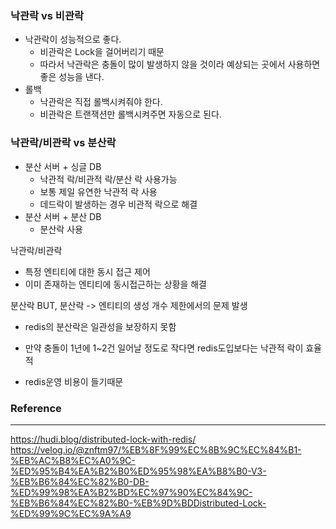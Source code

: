 ### 낙관락 vs 비관락
- 낙관락이 성능적으로 좋다.
  - 비관락은 Lock을 걸어버리기 때문
  - 따라서 낙관락은 충돌이 많이 발생하지 않을 것이라 예상되는 곳에서 사용하면 좋은 성능을 낸다.
- 롤백
  - 낙관락은 직접 롤백시켜줘야 한다.
  - 비관락은 트랜잭션만 롤백시켜주면 자동으로 된다.

### 낙관락/비관락 vs 분산락
- 분산 서버 + 싱글 DB
  - 낙관적 락/비관적 락/분산 락 사용가능
  - 보통 제일 유연한 낙관적 락 사용
  - 데드락이 발생하는 경우 비관적 락으로 해결
- 분산 서버 + 분산 DB
  - 분산락 사용

낙관락/비관락 
- 특정 엔티티에 대한 동시 접근 제어
- 이미 존재하는 엔티티에 동시접근하는 상황을 해결

분산락
BUT, 분산락 -> 엔티티의 생성 개수 제한에서의 문제 발생
- redis의 분산락은 일관성을 보장하지 못함



- 만약 충돌이 1년에 1~2건 일어날 정도로 작다면 redis도입보다는 낙관적 락이 효율적
- redis운영 비용이 들기때문



### Reference
---
https://hudi.blog/distributed-lock-with-redis/
https://velog.io/@znftm97/%EB%8F%99%EC%8B%9C%EC%84%B1-%EB%AC%B8%EC%A0%9C-%ED%95%B4%EA%B2%B0%ED%95%98%EA%B8%B0-V3-%EB%B6%84%EC%82%B0-DB-%ED%99%98%EA%B2%BD%EC%97%90%EC%84%9C-%EB%B6%84%EC%82%B0-%EB%9D%BDDistributed-Lock-%ED%99%9C%EC%9A%A9
